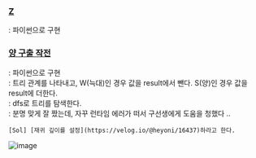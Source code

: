 ### [Z](https://www.acmicpc.net/problem/16435)
  : 파이썬으로 구현   

### [양 구출 작전](https://www.acmicpc.net/problem/16437)
  : 파이썬으로 구현   
  : 트리 관계를 나타내고, W(늑대)인 경우 값을 result에서 뺀다. S(양)인 경우 값을 result에 더한다.              
  : dfs로 트리를 탐색한다.       
  : 분명 맞게 잘 짰는데, 자꾸 런타임 에러가 떠서 구선생에게 도움을 청했다 ..      

  
    [Sol] [재귀 깊이를 설정](https://velog.io/@heyoni/16437)하라고 한다. 
   ![image](https://github.com/KNU-HAEDAL/baekjoon-per-day/assets/137969226/ee12e291-0571-4105-a1aa-fdc302aabec4)
